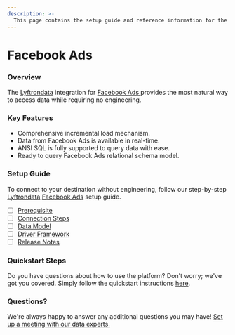 ```yaml
---
description: >-
  This page contains the setup guide and reference information for the Facebook Ads source connector.
---
```


# Facebook Ads

### Overview

The [Lyftrondata](https://www.lyftrondata.com/) integration for [Facebook Ads](https://www.lyftrondata.com/integration/facebook-ads/)[ ](https://www.lyftrondata.com/integration/facebook-ads/)provides the most natural way to access data while requiring no engineering.

### Key Features

* Comprehensive incremental load mechanism.
* Data from Facebook Ads is available in real-time.&#x20;
* ANSI SQL is fully supported to query data with ease.
* Ready to query Facebook Ads relational schema model.

### Setup Guide

To connect to your destination without engineering, follow our step-by-step [Lyftrondata](https://www.lyftrondata.com/)  [Facebook Ads](https://www.lyftrondata.com/integration/facebook-ads/) setup guide.

* [ ] [Prerequisite](../../marketing-analytics/facebook-ads/prerequisite.md)
* [ ] [Connection Steps](../../marketing-analytics/facebook-ads/connection-steps.md)
* [ ] [Data Model](../../marketing-analytics/facebook-ads/data-model/)
* [ ] [Driver Framework](../../marketing-analytics/facebook-ads/driver-framework/)
* [ ] [Release Notes](../../marketing-analytics/facebook-ads/release-notes.md)

### Quickstart Steps

Do you have questions about how to use the platform? Don't worry; we've got you covered. Simply follow the quickstart instructions [here](../../../quickstart-steps.md).

### Questions? <a href="#questions" id="questions"></a>

We're always happy to answer any additional questions you may have! [Set up a meeting with our data experts.](https://www.lyftrondata.com/book-a-meeting/)

